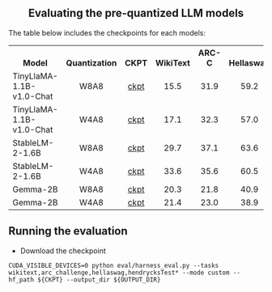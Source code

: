 <div align="center">

## Evaluating the pre-quantized LLM models

</div>

The table below includes the checkpoints for each models:

<table><tbody>
<!-- START TABLE -->
<!-- TABLE HEADER -->
<th valign="bottom">Model</th>
<th valign="bottom">Quantization</th>
<th valign="bottom">CKPT</th>  
<th valign="bottom">WikiText </th>
<th valign="bottom">ARC-C </th>
<th valign="bottom">Hellaswag </th>
<th valign="bottom">MMLU </th>
<!-- TABLE BODY -->
<tr>
      <td align="left">TinyLlaMA-1.1B-v1.0-Chat</td>
      <td align="center">W8A8</td>
      <td align="center"><a href=https://huggingface.co/fwtan/llama-1.1b-mobilequant-w8a8-s1024-e60-hf>ckpt</td>
      <td align="center"> 15.5 </td>
      <td align="center"> 31.9 </td>
      <td align="center"> 59.2 </td>
      <td align="center"> 25.0 </td>
</tr>
<tr>
      <td align="left">TinyLlaMA-1.1B-v1.0-Chat</td>
      <td align="center">W4A8</td>
      <td align="center"><a href=https://huggingface.co/fwtan/llama-1.1b-mobilequant-w4a8-s1024-e60-hf>ckpt</td>
      <td align="center"> 17.1 </td>
      <td align="center"> 32.3 </td>
      <td align="center"> 57.0 </td>
      <td align="center"> 25.5 </td>
</tr>
<tr>
      <td align="left">StableLM-2-1.6B</td>
      <td align="center">W8A8</td>
      <td align="center"><a href=https://huggingface.co/fwtan/stablelm-2-1_6b-mobilequant-w8a8-s1024-e60-hf>ckpt</td>
      <td align="center"> 29.7 </td>
      <td align="center"> 37.1 </td>
      <td align="center"> 63.6 </td>
      <td align="center"> 30.0 </td>
</tr>
<tr>
      <td align="left">StableLM-2-1.6B</td>
      <td align="center">W4A8</td>
      <td align="center"><a href=https://huggingface.co/fwtan/stablelm-2-1_6b-mobilequant-w4a8-s1024-e60-hf>ckpt</td>
      <td align="center"> 33.6 </td>
      <td align="center"> 35.6 </td>
      <td align="center"> 60.5 </td>
      <td align="center"> 24.1 </td>
</tr>
<tr>
      <td align="left">Gemma-2B</td>
      <td align="center">W8A8</td>
      <td align="center"><a href=https://huggingface.co/fwtan/gemma-2b-mobilequant-w8a8-s1024-e60-hf>ckpt</td>
      <td align="center"> 20.3 </td>
      <td align="center"> 21.8 </td>
      <td align="center"> 40.9 </td>
      <td align="center"> 25.8 </td>
</tr>
<tr>
      <td align="left">Gemma-2B</td>
      <td align="center">W4A8</td>
      <td align="center"><a href=https://huggingface.co/fwtan/gemma-2b-mobilequant-w4a8-s1024-e60-hf>ckpt</td>
      <td align="center"> 21.4 </td>
      <td align="center"> 23.0 </td>
      <td align="center"> 38.9 </td>
      <td align="center"> 25.6 </td>
</tr>
</tbody></table> 

## Running the evaluation

- Download the checkpoint

```
CUDA_VISIBLE_DEVICES=0 python eval/harness_eval.py --tasks wikitext,arc_challenge,hellaswag,hendrycksTest* --mode custom --hf_path ${CKPT} --output_dir ${OUTPUT_DIR}
```
